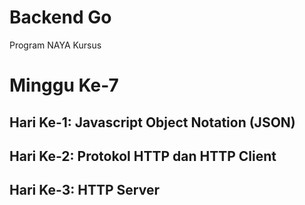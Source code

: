 # Backend Go
Program NAYA Kursus

# Minggu Ke-7
## Hari Ke-1: Javascript Object Notation (JSON)

## Hari Ke-2: Protokol HTTP dan HTTP Client

## Hari Ke-3: HTTP Server
